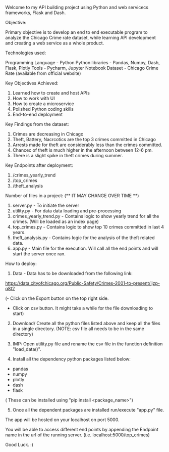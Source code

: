 Welcome to my API building project using Python and web servicecs frameworks, Flask and Dash.

Objective:

Primary objective is to develop an end to end executable program to analyze the Chicago Crime rate dataset, while learning API development and creating a web service as a whole product.

Technologies used:

Programming Language - Python
Python libraries - Pandas, Numpy, Dash, Flask, Plotly
Tools - Pycharm, Jupyter Notebook
Dataset - Chicago Crime Rate (available from official website)

Key Objectives Achieved: 
1) Learned how to create and host APIs
2) How to work with UI
3) How to create a microservice
4) Polished Python coding skills
5) End-to-end deployment

Key Findings from the dataset:
1) Crimes are decreasing in Chicago
2) Theft, Battery, Nacrcotics are the top 3 crimes committed in Chicago
3) Arrests made for theft are considerably less than the crimes committed.
4) Chancec of theft is much higher in the afternoon between 12-6 pm.
5) There is a slight spike in theft crimes during summer.

Key Endpoints after deployment:
1) /crimes_yearly_trend
2) /top_crimes
3) /theft_analysis

Number of files in a project: (** IT MAY CHANGE OVER TIME **)
1) server.py - To initiate the server
2) utility.py - For data data loading and pre-processing
3) crimes_yearly_trend.py - Contains logic to show yearly trend for all the crimes. (Will be loaded as an index page)
4) top_crimes.py - Contains logic to show top 10 crimes committed in last 4 years.
5) theft_analysis.py - Contains logic for the analysis of the theft related data.
6) app.py - Main file for the execution. Will call all the end points and will start the server once ran.

How to deploy:

1) Data - Data has to be downloaded from the following link:

https://data.cityofchicago.org/Public-Safety/Crimes-2001-to-present/ijzp-q8t2

(- Click on the Export button on the top right side.
 - Click on csv button.
 It might take a while for the file downloading to start)

2) Download/ Create all the python files listed above and keep all the files in a single directory. (NOTE: csv file all needs to be in the same directory)

3) IMP: Open utility.py file and rename the csv file in the function definition "load_data()".

4) Install all the dependency python packages listed below:
- pandas
- numpy
- plotly
- dash
- flask

( These can be installed using "pip install <package_name>")

5) Once all the dependent packages are installed run/execute "app.py" file. 

The app will be hosted on your localhost on port 5000. 

You will be able to access different end points by appending the Endpoint name in the url of the running server. (i.e. localhost:5000/top_crimes)


Good Luck. :)
